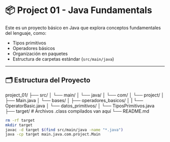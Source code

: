 # 📦 Project 01 - Java Fundamentals

Este es un proyecto básico en Java que explora conceptos fundamentales del lenguaje, como:

- Tipos primitivos
- Operadores básicos
- Organización en paquetes
- Estructura de carpetas estándar (`src/main/java`)

---

## 🗂️ Estructura del Proyecto
project_01/
├── src/
│ └── main/
│       └── java/
│           └── com/
│               └── project/
│                   ├── Main.java
│                   └── bases/
│                   ├── operadores_basicos/
│                   |   └── OperatorBasic.java
│                   └── datos_primitivos/
│                       └── TiposPrimitivos.java
├── target/ # Archivos .class compilados van aquí
└── README.md

```bash
rm -rf target
mkdir target
javac -d target $(find src/main/java -name "*.java")
java -cp target main.java.com.project.Main

